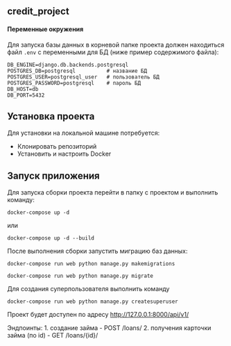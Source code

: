 ## credit_project


#### Переменные окружения

Для запуска базы данных в корневой папке проекта должен находиться файл 
`.env` с переменными для БД (ниже пример содержимого файла):

```
DB_ENGINE=django.db.backends.postgresql
POSTGRES_DB=postgresql          # название БД
POSTGRES_USER=postgresql_user   # пользователь БД
POSTGRES_PASSWORD=postgresql    # пароль БД
DB_HOST=db
DB_PORT=5432

```

## Установка проекта
Для установки на локальной машине потребуется:
* Клонировать репозиторий
* Установить и настроить Docker

## Запуск приложения
Для запуска сборки проекта перейти в папку с проектом и выполнить
команду:

```
docker-compose up -d
```
или

```
docker-compose up -d --build 
```

После выполнения сборки запустить миграцию баз данных:

```
docker-compose run web python manage.py makemigrations

docker-compose run web python manage.py migrate
```

Для создания суперпользователя выполнить команду 

```
docker-compose run web python manage.py createsuperuser
```

Проект будет доступен по адресу http://127.0.0.1:8000/api/v1/

Эндпоинты:
    1. создание займа
            - POST /loans/
    2. получения карточки займа (по id)
            - GET /loans/{id}/